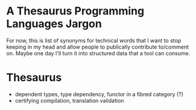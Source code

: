 A Thesaurus Programming Languages Jargon
==

For now, this is list of synonyms for technical words that I want to stop
keeping in my head and allow people to publically contribute to/comment on.
Maybe one day I'll turn it into structured data that a tool can consume.

Thesaurus
==

- dependent types, type dependency, functor in a fibred category (?) 
- certifying compilation, translation validation
